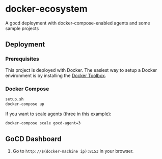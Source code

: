 # docker-ecosystem
A gocd deployment with docker-compose-enabled agents and some sample projects

## Deployment

### Prerequisites

This project is deployed with Docker. The easiest way to setup a Docker environment is by installing the [Docker Toolbox](https://www.docker.com/docker-toolbox).

### Docker Compose

```bash
setup.sh
docker-compose up
```

If you want to scale agents (three in this example):

```bash
docker-compose scale gocd-agent=3
```

## GoCD Dashboard

1. Go to `http://$(docker-machine ip):8153` in your browser.
